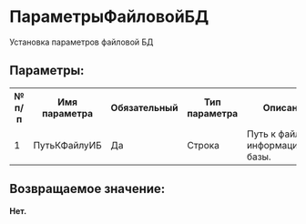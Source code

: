 ﻿
<h1>ПараметрыФайловойБД</h1>
<p class="funcdesc">Установка параметров файловой БД<br /></p><h2>Параметры:</h2><table>
<tr>
  <th height="16" width="10%"><b>№ п/п</b></th>
  <th height="16" width="20%"><b>Имя параметра</b></th>
  <th height="16" width="10%"><b>Обязательный</b></th>
  <th height="16" width="20%"><b>Тип параметра</b></th>
  <th height="16" width="40%"><b>Описание</b></th>	
</tr><tr>
  <td >1</td>
  <td >ПутьКФайлуИБ</td>
  <td >Да</td>
  <td >Строка</td>
  <td >Путь к файлу информационной базы.
</td>	
</tr></table><h2>Возвращаемое значение:</h2>
<b>Нет. </b><br />
